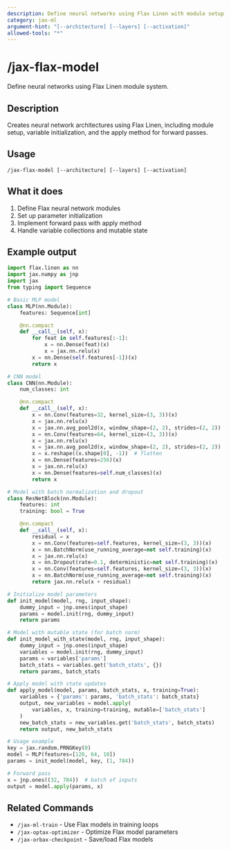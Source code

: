 ```yaml
---
description: Define neural networks using Flax Linen with module setup and variable initialization
category: jax-ml
argument-hint: "[--architecture] [--layers] [--activation]"
allowed-tools: "*"
---
```


# /jax-flax-model

Define neural networks using Flax Linen module system.

## Description

Creates neural network architectures using Flax Linen, including module setup, variable initialization, and the apply method for forward passes.

## Usage

```
/jax-flax-model [--architecture] [--layers] [--activation]
```

## What it does

1. Define Flax neural network modules
2. Set up parameter initialization
3. Implement forward pass with apply method
4. Handle variable collections and mutable state

## Example output

```python
import flax.linen as nn
import jax.numpy as jnp
import jax
from typing import Sequence

# Basic MLP model
class MLP(nn.Module):
    features: Sequence[int]

    @nn.compact
    def __call__(self, x):
        for feat in self.features[:-1]:
            x = nn.Dense(feat)(x)
            x = jax.nn.relu(x)
        x = nn.Dense(self.features[-1])(x)
        return x

# CNN model
class CNN(nn.Module):
    num_classes: int

    @nn.compact
    def __call__(self, x):
        x = nn.Conv(features=32, kernel_size=(3, 3))(x)
        x = jax.nn.relu(x)
        x = jax.nn.avg_pool2d(x, window_shape=(2, 2), strides=(2, 2))
        x = nn.Conv(features=64, kernel_size=(3, 3))(x)
        x = jax.nn.relu(x)
        x = jax.nn.avg_pool2d(x, window_shape=(2, 2), strides=(2, 2))
        x = x.reshape((x.shape[0], -1))  # flatten
        x = nn.Dense(features=256)(x)
        x = jax.nn.relu(x)
        x = nn.Dense(features=self.num_classes)(x)
        return x

# Model with batch normalization and dropout
class ResNetBlock(nn.Module):
    features: int
    training: bool = True

    @nn.compact
    def __call__(self, x):
        residual = x
        x = nn.Conv(features=self.features, kernel_size=(3, 3))(x)
        x = nn.BatchNorm(use_running_average=not self.training)(x)
        x = jax.nn.relu(x)
        x = nn.Dropout(rate=0.1, deterministic=not self.training)(x)
        x = nn.Conv(features=self.features, kernel_size=(3, 3))(x)
        x = nn.BatchNorm(use_running_average=not self.training)(x)
        return jax.nn.relu(x + residual)

# Initialize model parameters
def init_model(model, rng, input_shape):
    dummy_input = jnp.ones(input_shape)
    params = model.init(rng, dummy_input)
    return params

# Model with mutable state (for batch norm)
def init_model_with_state(model, rng, input_shape):
    dummy_input = jnp.ones(input_shape)
    variables = model.init(rng, dummy_input)
    params = variables['params']
    batch_stats = variables.get('batch_stats', {})
    return params, batch_stats

# Apply model with state updates
def apply_model(model, params, batch_stats, x, training=True):
    variables = {'params': params, 'batch_stats': batch_stats}
    output, new_variables = model.apply(
        variables, x, training=training, mutable=['batch_stats']
    )
    new_batch_stats = new_variables.get('batch_stats', batch_stats)
    return output, new_batch_stats

# Usage example
key = jax.random.PRNGKey(0)
model = MLP(features=[128, 64, 10])
params = init_model(model, key, (1, 784))

# Forward pass
x = jnp.ones((32, 784))  # batch of inputs
output = model.apply(params, x)
```

## Related Commands

- `/jax-ml-train` - Use Flax models in training loops
- `/jax-optax-optimizer` - Optimize Flax model parameters
- `/jax-orbax-checkpoint` - Save/load Flax models